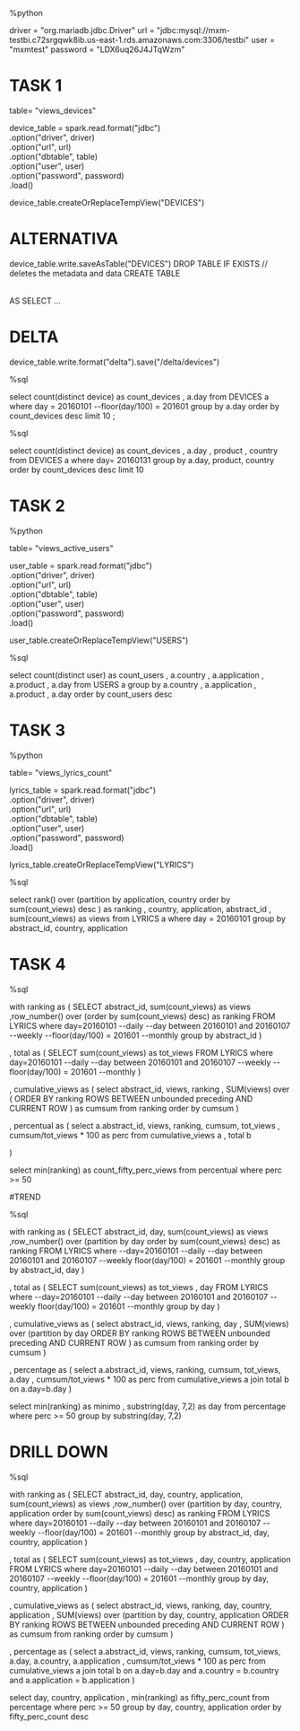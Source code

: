 %python

driver = "org.mariadb.jdbc.Driver"
url = "jdbc:mysql://mxm-testbi.c72srgqwk8ib.us-east-1.rds.amazonaws.com:3306/testbi"
user = "mxmtest"
password = "LDX6uq26J4JTqWzm"

# TASK 1

table= "views_devices"

device_table = spark.read.format("jdbc")\
  .option("driver", driver)\
  .option("url", url)\
  .option("dbtable", table)\
  .option("user", user)\
  .option("password", password)\
  .load()

device_table.createOrReplaceTempView("DEVICES")
# ALTERNATIVA
device_table.write.saveAsTable("DEVICES")
DROP TABLE IF EXISTS <table>     // deletes the metadata and data
CREATE TABLE <table> AS SELECT ...

# DELTA
device_table.write.format("delta").save("/delta/devices")

%sql
  
select count(distinct device) as count_devices
, a.day
  from DEVICES a
where day = 20160101 
  --floor(day/100) = 201601
  group by a.day
  order by count_devices desc
  limit 10
 ; 

%sql
  
select count(distinct device) as count_devices
, a.day
, product
, country
 from DEVICES a
where day= 20160131
  group by  a.day, product, country
  order by count_devices desc
  limit 10


# TASK 2

%python
  
table= "views_active_users"

user_table = spark.read.format("jdbc")\
  .option("driver", driver)\
  .option("url", url)\
  .option("dbtable", table)\
  .option("user", user)\
  .option("password", password)\
  .load()

user_table.createOrReplaceTempView("USERS")

%sql
  
select count(distinct user) as count_users
, a.country
, a.application
, a.product
, a.day
  from USERS a 
  group by  a.country
, a.application
, a.product
, a.day
  order by count_users desc


  # TASK 3

%python
  
table= "views_lyrics_count"

lyrics_table = spark.read.format("jdbc")\
  .option("driver", driver)\
  .option("url", url)\
  .option("dbtable", table)\
  .option("user", user)\
  .option("password", password)\
  .load()

lyrics_table.createOrReplaceTempView("LYRICS")


%sql
  
select  rank() over (partition by application, country  order by sum(count_views) desc ) as ranking
, country, application, abstract_id
, sum(count_views) as views
from  LYRICS a
where  day = 20160101
group by abstract_id, country, application


# TASK 4

%sql

with ranking as (
SELECT abstract_id, sum(count_views) as views
,row_number() over (order by sum(count_views) desc) as ranking
FROM LYRICS
where 
day=20160101 --daily
--day between 20160101 and 20160107 --weekly
--floor(day/100) = 201601 --monthly
group by abstract_id
)

, total as (
SELECT sum(count_views) as tot_views
FROM LYRICS
where 
day=20160101 --daily
--day between 20160101 and 20160107 --weekly
--floor(day/100) = 201601 --monthly
)

, cumulative_views as (
select abstract_id, views, ranking
, SUM(views) 
          over ( ORDER BY ranking ROWS BETWEEN unbounded preceding AND CURRENT ROW ) as cumsum 
from ranking
order by cumsum 
)

, percentual as (
select a.abstract_id, views, ranking, cumsum, tot_views
, cumsum/tot_views * 100 as perc 
from cumulative_views a
, total b

)

select min(ranking) as count_fifty_perc_views
from percentual
where perc >= 50





#TREND

%sql

with ranking as (
SELECT abstract_id, day, sum(count_views) as views
,row_number() over (partition by day order by sum(count_views) desc) as ranking
FROM LYRICS
where 
--day=20160101 --daily
--day between 20160101 and 20160107 --weekly
floor(day/100) = 201601 --monthly
group by abstract_id, day
)

, total as (
SELECT sum(count_views) as tot_views
, day 
FROM LYRICS
where 
--day=20160101 --daily
--day between 20160101 and 20160107 --weekly
floor(day/100) = 201601 --monthly
group by day
)

, cumulative_views as (
select abstract_id, views, ranking, day
, SUM(views) 
          over (partition by day ORDER BY ranking ROWS BETWEEN unbounded preceding AND CURRENT ROW ) as cumsum 
from ranking
order by cumsum 
)

, percentage as (
select a.abstract_id, views, ranking, cumsum, tot_views, a.day
, cumsum/tot_views * 100 as perc 
from cumulative_views a
join total b
on a.day=b.day
)

select min(ranking) as minimo
, substring(day, 7,2) as day
from percentage
where perc >= 50
group by substring(day, 7,2)

# DRILL DOWN


%sql

with ranking as (
SELECT abstract_id, day, country, application, sum(count_views) as views
,row_number() over (partition by day, country, application order by sum(count_views) desc) as ranking
FROM LYRICS
where 
day=20160101 --daily
--day between 20160101 and 20160107 --weekly
--floor(day/100) = 201601 --monthly
group by abstract_id, day, country, application
)

, total as (
SELECT sum(count_views) as tot_views
, day, country, application
FROM LYRICS
where 
day=20160101 --daily
--day between 20160101 and 20160107 --weekly
--floor(day/100) = 201601 --monthly
group by day, country, application
)

, cumulative_views as (
select abstract_id, views, ranking, day, country, application
, SUM(views) 
          over (partition by day, country, application ORDER BY ranking ROWS BETWEEN unbounded preceding AND CURRENT ROW ) as cumsum 
from ranking
order by cumsum 
)

, percentage as (
select a.abstract_id, views, ranking, cumsum, tot_views, a.day, a.country, a.application
, cumsum/tot_views * 100 as perc 
from cumulative_views a
join total b
on a.day=b.day
and a.country = b.country
and a.application = b.application
)

select day, country, application
, min(ranking) as fifty_perc_count
from percentage
where perc >= 50
group by day, country, application
order by fifty_perc_count desc




